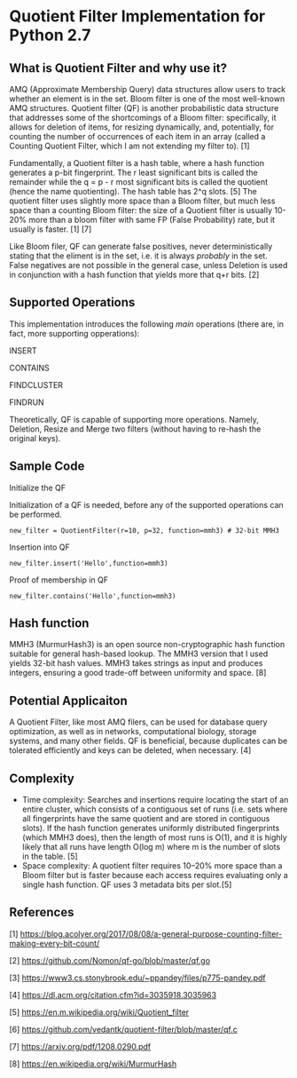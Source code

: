 # Quotient Filter Implementation for Python 2.7

##  What is Quotient Filter and why use it?

AMQ (Approximate Membership Query) data structures allow users to track whether an element is in the set. Bloom filter is one of the most well-known AMQ structures. Quotient filter (QF) is another probabilistic data structure that addresses some of the shortcomings of a Bloom filter: specifically, it allows for deletion of items, for resizing dynamically, and, potentially, for counting the number of occurrences of each item in an array (called a Counting Quotient Filter, which I am not extending my filter to). [1]

Fundamentally, a Quotient filter is a hash table, where a hash function generates a p-bit fingerprint. The r least significant bits is called the remainder while the q = p - r most significant bits is called the quotient (hence the name quotienting). The hash table has 2^q slots. [5] The quotient filter uses slightly more space than a Bloom filter, but much less space than a counting Bloom filter: the size of a Quotient filter is usually 10-20% more than a bloom filter with same FP (False Probability) rate, but it usually is faster. [1] [7] 

Like Bloom filer, QF can generate false positives, never deterministically stating that the eliment is in the set, i.e. it is always *probably* in the set. False negatives are not possible in the general case, unless Deletion is used in conjunction with a hash function that yields more that q+r bits. [2]

##  Supported Operations

This implementation introduces the following *main* operations (there are, in fact, more supporting opperations):

INSERT

CONTAINS

FINDCLUSTER

FINDRUN

Theoretically, QF is capable of supporting more operations. Namely, Deletion, Resize and Merge two filters (without having to re-hash the original keys).


##  Sample Code

Initialize the QF

Initialization of a QF is needed, before any of the supported operations can be performed.

```
new_filter = QuotientFilter(r=10, p=32, function=mmh3) # 32-bit MMH3
```

Insertion into QF

```
new_filter.insert('Hello',function=mmh3)
```

Proof of membership in QF

```
new_filter.contains('Hello',function=mmh3)
```

##  Hash function

MMH3 (MurmurHash3) is an open source non-cryptographic hash function suitable for general hash-based lookup. The MMH3 version that I used yields 32-bit hash values. MMH3 takes strings as input and produces integers, ensuring a good trade-off between uniformity and space. [8]

##  Potential Applicaiton

A Quotient Filter, like most AMQ filers, can be used for database query optimization, as well as in networks, computational biology, storage systems, and many other fields. QF is beneficial, because duplicates can be tolerated efficiently and keys can be deleted, when necessary. [4]

##  Complexity 
- Time complexity: Searches and insertions require locating the start of an entire cluster, which consists of a contiguous set of runs (i.e. sets where all fingerprints have the same quotient and are stored in contiguous slots). If the hash function generates uniformly distributed fingerprints (which MMH3 does), then the length of most runs is O(1), and it is highly likely that all runs have length O(log m) where m is the number of slots in the table. [5]
- Space complexity: A quotient filter requires 10–20% more space than a Bloom filter but is faster because each access requires evaluating only a single hash function. QF uses 3 metadata bits per slot.[5]

##  References

[1] https://blog.acolyer.org/2017/08/08/a-general-purpose-counting-filter-making-every-bit-count/

[2] https://github.com/Nomon/qf-go/blob/master/qf.go

[3] https://www3.cs.stonybrook.edu/~ppandey/files/p775-pandey.pdf

[4] https://dl.acm.org/citation.cfm?id=3035918.3035963

[5] https://en.m.wikipedia.org/wiki/Quotient_filter

[6] https://github.com/vedantk/quotient-filter/blob/master/qf.c

[7] https://arxiv.org/pdf/1208.0290.pdf

[8] https://en.wikipedia.org/wiki/MurmurHash
